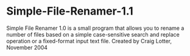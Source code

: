 Simple-File-Renamer-1.1
=======================

Simple File Renamer 1.0 is a small program that allows you to rename a number of files based on a simple case-sensitive search and replace operation or a fixed-format input text file.  Created by Craig Lotter, November 2004
